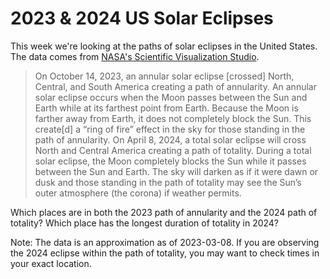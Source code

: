 # 2023 & 2024 US Solar Eclipses 

This week we're looking at the paths of solar eclipses in the United States. The data comes from [NASA's Scientific Visualization Studio](https://svs.gsfc.nasa.gov/5073).

> On October 14, 2023, an annular solar eclipse [crossed] North, Central, and South America creating a path of annularity. An annular solar eclipse occurs when the Moon passes between the Sun and Earth while at its farthest point from Earth. Because the Moon is farther away from Earth, it does not completely block the Sun. This create[d] a “ring of fire” effect in the sky for those standing in the path of annularity. On April 8, 2024, a total solar eclipse will cross North and Central America creating a path of totality. During a total solar eclipse, the Moon completely blocks the Sun while it passes between the Sun and Earth. The sky will darken as if it were dawn or dusk and those standing in the path of totality may see the Sun’s outer atmosphere (the corona) if weather permits.

Which places are in both the 2023 path of annularity and the 2024 path of totality?
Which place has the longest duration of totality in 2024?

Note: The data is an approximation as of 2023-03-08.
If you are observing the 2024 eclipse within the path of totality, you may want to check times in your exact location.
